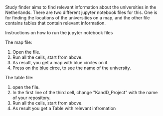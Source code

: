 Study finder aims to find relevant information about the universities in the Netherlands. There are two different jupyter notebook files for this. One is for finding the locations of the universities on a map, and the other file contains tables that contain relevant information.

Instructions on how to run the jupyter notebook files

The map file:
1. Open the file.
2. Run all the cells, start from above.
3. As result, you get a map with blue circles on it.
4. Press on the blue circe, to see the name of the university.

The table file:
1. open the file.
2. In the first line of the third cell, change "KandD_Project" with the name of your repository.
3. Run all the cells, start from above.
4. As result you get a Table with relevant infromation
